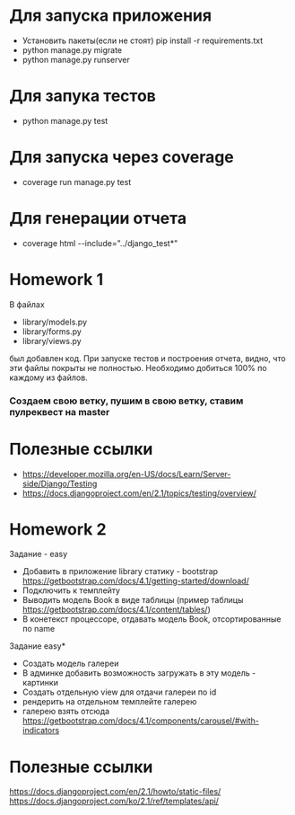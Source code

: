 # Для запуска приложения
- Установить пакеты(если не стоят) pip install -r requirements.txt
- python manage.py migrate
- python manage.py runserver

# Для запука тестов
- python manage.py test

# Для запуска через coverage
- coverage run manage.py test

# Для генерации отчета 
- coverage html --include="../django_test*"


# Homework 1
В файлах 
- library/models.py
- library/forms.py
- library/views.py

был добавлен код. При запуске тестов и построения отчета, видно, что эти файлы 
покрыты не полностью. Необходимо добиться 100% по каждому из файлов.

### Создаем свою ветку, пушим в свою ветку, ставим пулреквест на master


# Полезные ссылки
- https://developer.mozilla.org/en-US/docs/Learn/Server-side/Django/Testing
- https://docs.djangoproject.com/en/2.1/topics/testing/overview/


# Homework 2
Задание - easy
- Добавить в приложение library статику - bootstrap
https://getbootstrap.com/docs/4.1/getting-started/download/
- Подключить к темплейту
- Выводить модель Book в виде таблицы (пример таблицы https://getbootstrap.com/docs/4.1/content/tables/)
- В конетекст процессоре, отдавать модель Book, отсортированные по name

Задание easy*

- Создать модель галереи
- В админке добавить возможность загружать в эту модель - картинки
- Создать отдельную view для отдачи галереи по id
- рендерить на отдельном темплейте галерею
- галерею взять отсюда https://getbootstrap.com/docs/4.1/components/carousel/#with-indicators

# Полезные ссылки 
https://docs.djangoproject.com/en/2.1/howto/static-files/
https://docs.djangoproject.com/ko/2.1/ref/templates/api/


